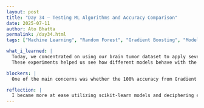 ```yaml
---
layout: post  
title: "Day 34 – Testing ML Algorithms and Accuracy Comparison"  
date: 2025-07-11  
author: Ato Bhatta  
permalink: /day34.html  
tags: ["Machine Learning", "Random Forest", "Gradient Boosting", "Model Evaluation", "Classification"]

what_i_learned: |
  Today, we concentrated on using our brain tumor dataset to apply several machine learning techniques.  We compared the two Random Forest Classifiers' performance in tumor type classification.  We received a 75 accuracy rating from Random Forest.  In order to analyze the precision, recall, and F1-scores for every class, we also produced categorization reports.  Understanding the model's performance beyond accuracy was made easier with the help of this phase.
  These experiments helped us see how different models behave with the same dataset and gave us insight into how feature quality and dataset structure influence model results. 

blockers: |
  One of the main concerns was whether the 100% accuracy from Gradient Boosting indicated overfitting. We will need to test this further on different validation sets or perform cross-validation to ensure it's a reliable result.

reflection: |
  I became more at ease utilizing scikit-learn models and deciphering evaluation criteria after running these algorithms.  It also demonstrated how results can be significantly impacted by adjusting or selecting alternative algorithms.  It was amazing to see great accuracy, but I also learnt that before deciding which model is best, caution and extensive validation are crucial.
---
```

